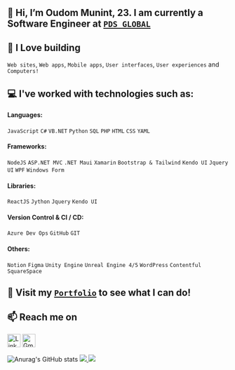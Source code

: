 ## 👋 Hi, I’m Oudom Munint, 23. I am currently a Software Engineer at <a href="https://www.pdsglobal.com/">`PDS GLOBAL`</a>
## 💖 I Love building
`Web sites`, `Web apps`, `Mobile apps`, `User interfaces`, `User experiences` and `Computers!`
## 💻 I've worked with technologies such as:
#### Languages:
`JavaScript` `C#` `VB.NET` `Python` `SQL` `PHP` `HTML` `CSS` `YAML`

#### Frameworks:
 `NodeJS`
 `ASP.NET MVC` `.NET Maui` `Xamarin`
 `Bootstrap & Tailwind`
 `Kendo UI` `Jquery UI` `WPF` `Windows Form`
 
#### Libraries:
 `ReactJS` `Jython` `Jquery` `Kendo UI`

#### Version Control & CI / CD:
`Azure Dev Ops` `GitHub` `GIT`

#### Others:
`Notion` `Figma` `Unity Engine` `Unreal Engine 4/5`
`WordPress` `Contentful` `SquareSpace`

## 👀 Visit my [`Portfolio`](https://oudommunint.netlify.app/) to see what I can do!
## 📫 Reach me on
<a href="https://www.linkedin.com/in/oudom-munint/" target="_blank"><img alt="LinkedIn" src="https://img.shields.io/badge/linkedin-%230077B5.svg?&style=for-the-badge&logo=linkedin&logoColor=white"  height="30px"/></a> <a href="mailto:oudommunint@gmail.com"><img alt="Gmail" src="https://img.shields.io/badge/Gmail-D14836?style=for-the-badge&logo=gmail&logoColor=white"  height="30px"/></a>

![Anurag's GitHub stats](https://github-readme-stats.vercel.app/api?username=OudomMunint&count_private=false&show_icons=true&theme=radical&hide_border=true)
<a href="#">
  <img text-align="center" src="https://github-readme-streak-stats.herokuapp.com/?user=oudommunint&theme=radical&hide_border=true" />
</a>
<a href="#">
  <img text-align="center" src="https://github-readme-stats.vercel.app/api/top-langs/?username=oudommunint&hide=css,html,,Visual%20Basic%20.net&hide_border=true&theme=radical&langs_count=10&layout=compact&card_width=350" />
</a>
<!-- ,Visual%20Basic%20.net -->
